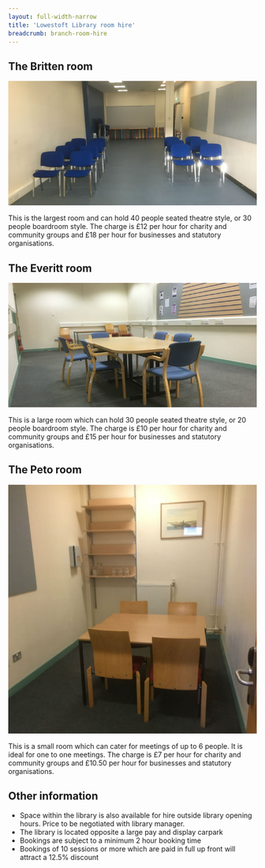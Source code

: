 ```yaml
---
layout: full-width-narrow
title: 'Lowestoft Library room hire'
breadcrumb: branch-room-hire
---
```

## The Britten room

![The Britten room](/images/article/lowestoft-library-britten-room.jpg)

This is the largest room and can hold 40 people seated theatre style, or 30 people boardroom style. The charge is £12 per hour for charity and community groups and £18 per hour for businesses and statutory organisations.

## The Everitt room

![The Everitt room](/images/article/lowestoft-library-everitt-room.jpg)

This is a large room which can hold 30 people seated theatre style, or 20 people boardroom style. The charge is £10 per hour for charity and community groups and £15 per hour for businesses and statutory organisations.

## The Peto room

![The Peto room](/images/article/lowestoft-library-peto-room.jpg)

This is a small room which can cater for meetings of up to 6 people. It is ideal for one to one meetings. The charge is £7 per hour for charity and community groups and £10.50 per hour for businesses and statutory organisations.

## Other information

* Space within the library is also available for hire outside library opening hours. Price to be negotiated with library manager.
* The library is located opposite a large pay and display carpark
* Bookings are subject to a minimum 2 hour booking time
* Bookings of 10 sessions or more which are paid in full up front will attract a 12.5% discount
